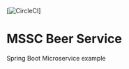 [![CircleCI](https://dl.circleci.com/status-badge/img/circleci/7T5H4DsukpRZ9tSmkKctRx/SExTLUPoRm98BwAURTReZE/tree/main.svg?style=shield)]
# MSSC Beer Service

Spring Boot Microservice example
